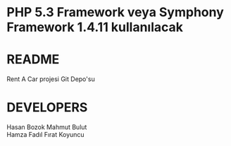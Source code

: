 PHP 5.3 Framework veya Symphony Framework 1.4.11 kullanılacak
=======================================================

README
==========

Rent A Car projesi Git Depo'su

DEVELOPERS
==========
Hasan Bozok	
Mahmut Bulut	
Hamza Fadıl	
Fırat Koyuncu	
